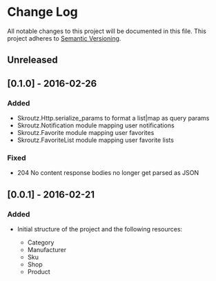 # Change Log
All notable changes to this project will be documented in this file.
This project adheres to [Semantic Versioning](http://semver.org/).

## Unreleased

## [0.1.0] - 2016-02-26

### Added

* Skroutz.Http.serialize_params to format a list|map as query params
* Skroutz.Notification module mapping user notifications
* Skroutz.Favorite module mapping user favorites
* Skroutz.FavoriteList module mapping user favorite lists

### Fixed

* 204 No content response bodies no longer get parsed as JSON

## [0.0.1] - 2016-02-21

### Added

* Initial structure of the project and the following resources:

  * Category
  * Manufacturer
  * Sku
  * Shop
  * Product
